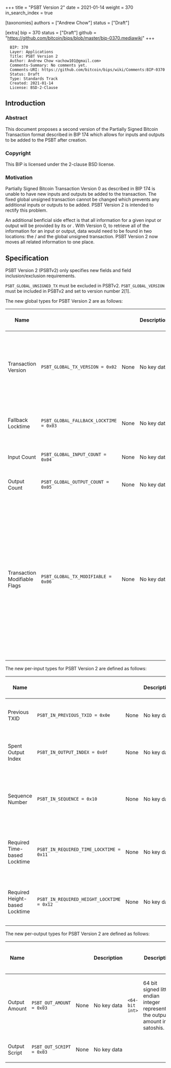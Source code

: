 +++
title = "PSBT Version 2"
date = 2021-01-14
weight = 370
in_search_index = true

[taxonomies]
authors = ["Andrew Chow"]
status = ["Draft"]

[extra]
bip = 370
status = ["Draft"]
github = "https://github.com/bitcoin/bips/blob/master/bip-0370.mediawiki"
+++

      BIP: 370
      Layer: Applications
      Title: PSBT Version 2
      Author: Andrew Chow <achow101@gmail.com>
      Comments-Summary: No comments yet.
      Comments-URI: https://github.com/bitcoin/bips/wiki/Comments:BIP-0370
      Status: Draft
      Type: Standards Track
      Created: 2021-01-14
      License: BSD-2-Clause

## Introduction

### Abstract

This document proposes a second version of the Partially Signed Bitcoin
Transaction format described in BIP 174 which allows for inputs and
outputs to be added to the PSBT after creation.

### Copyright

This BIP is licensed under the 2-clause BSD license.

### Motivation

Partially Signed Bitcoin Transaction Version 0 as described in BIP 174
is unable to have new inputs and outputs be added to the transaction.
The fixed global unsigned transaction cannot be changed which prevents
any additional inputs or outputs to be added. PSBT Version 2 is intended
to rectify this problem.

An additional benficial side effect is that all information for a given
input or output will be provided by its <input-map> or <output-map>.
With Version 0, to retrieve all of the information for an input or
output, data would need to be found in two locations: the
<input-map>/<output-map> and the global unsigned transaction. PSBT
Version 2 now moves all related information to one place.

## Specification

PSBT Version 2 (PSBTv2) only specifies new fields and field
inclusion/exclusion requirements.

`PSBT_GLOBAL_UNSIGNED_TX` must be excluded in PSBTv2.
`PSBT_GLOBAL_VERSION` must be included in PSBTv2 and set to version
number 2[1].

The new global types for PSBT Version 2 are as follows:

| Name                         | <keytype>                              | <keydata> | <keydata> Description | <valuedata>         | <valuedata> Description                                                                                                                                                                                                                                                                                                                                                                                                                                                                                                                                      | Versions Requiring Inclusion | Versions Requiring Exclusion | Versions Allowing Inclusion |
|------------------------------|----------------------------------------|-----------|-----------------------|---------------------|--------------------------------------------------------------------------------------------------------------------------------------------------------------------------------------------------------------------------------------------------------------------------------------------------------------------------------------------------------------------------------------------------------------------------------------------------------------------------------------------------------------------------------------------------------------|------------------------------|------------------------------|-----------------------------|
| Transaction Version          | `PSBT_GLOBAL_TX_VERSION = 0x02`        | None      | No key data           | `<32-bit uint>`     | The 32-bit little endian signed integer representing the version number of the transaction being created. Note that this is not the same as the PSBT version number specified by the PSBT\_GLOBAL\_VERSION field.                                                                                                                                                                                                                                                                                                                                            | 2                            | 0                            | 2                           |
| Fallback Locktime            | `PSBT_GLOBAL_FALLBACK_LOCKTIME = 0x03` | None      | No key data           | `<32-bit uint>`     | The 32-bit little endian unsigned integer representing the transaction locktime to use if no inputs specify a required locktime.                                                                                                                                                                                                                                                                                                                                                                                                                             |                              | 0                            | 2                           |
| Input Count                  | `PSBT_GLOBAL_INPUT_COUNT = 0x04`       | None      | No key data           | <compact size uint> | Compact size unsigned integer representing the number of inputs in this PSBT.                                                                                                                                                                                                                                                                                                                                                                                                                                                                                | 2                            | 0                            | 2                           |
| Output Count                 | `PSBT_GLOBAL_OUTPUT_COUNT = 0x05`      | None      | No key data           | <compact size uint> | Compact size unsigned integer representing the number of outputs in this PSBT.                                                                                                                                                                                                                                                                                                                                                                                                                                                                               | 2                            | 0                            | 2                           |
| Transaction Modifiable Flags | `PSBT_GLOBAL_TX_MODIFIABLE = 0x06`     | None      | No key data           | `<8-bit uint>`      | An 8 bit little endian unsigned integer as a bitfield for various transaction modification flags. Bit 0 is the Inputs Modifiable Flag and indicates whether inputs can be modified. Bit 1 is the Outputs Modifiable Flag and indicates whether outputs can be modified. Bit 2 is the Has SIGHASH\_SINGLE flag and indicates whether the transaction has a SIGHASH\_SINGLE signature who's input and output pairing must be preserved. Bit 2 essentially indicates that the Constructor must iterate the inputs to determine whether and how to add an input. |                              | 0                            | 2                           |

The new per-input types for PSBT Version 2 are defined as follows:

| Name                           | <keytype>                                 | <keydata> | <keydata> Description | <valuedata>     | <valuedata> Description                                                                                                                                                             | Versions Requiring Inclusion | Versions Requiring Exclusion | Versions Allowing Inclusion |
|--------------------------------|-------------------------------------------|-----------|-----------------------|-----------------|-------------------------------------------------------------------------------------------------------------------------------------------------------------------------------------|------------------------------|------------------------------|-----------------------------|
| Previous TXID                  | `PSBT_IN_PREVIOUS_TXID = 0x0e`            | None      | No key data           | <txid>          | 32 byte txid of the previous transaction whose output at PSBT\_IN\_OUTPUT\_INDEX is being spent.                                                                                    | 2                            | 0                            | 2                           |
| Spent Output Index             | `PSBT_IN_OUTPUT_INDEX = 0x0f`             | None      | No key data           | `<32-bit uint>` | 32 bit little endian integer representing the index of the output being spent in the transaction with the txid of PSBT\_IN\_PREVIOUS\_TXID.                                         | 2                            | 0                            | 2                           |
| Sequence Number                | `PSBT_IN_SEQUENCE = 0x10`                 | None      | No key data           | `<32-bit uint>` | The 32 bit unsigned little endian integer for the sequence number of this input. If omitted, the sequence number is assumed to be the final sequence number (0xffffffff).           |                              | 0                            | 2                           |
| Required Time-based Locktime   | `PSBT_IN_REQUIRED_TIME_LOCKTIME = 0x11`   | None      | No key data           | `<32-bit uint>` | 32 bit unsigned little endian integer greater than or equal to 500000000 representing the minimum Unix timestamp that this input requires to be set as the transaction's lock time. |                              | 0                            | 2                           |
| Required Height-based Locktime | `PSBT_IN_REQUIRED_HEIGHT_LOCKTIME = 0x12` | None      | No key data           | `<32-bit uiht>` | 32 bit unsigned little endian integer less than 500000000 representing the minimum block height that this input requires to be set as the transaction's lock time.                  |                              | 0                            | 2                           |

The new per-output types for PSBT Version 2 are defined as follows:

<table>
<thead>
<tr class="header">
<th><p>Name</p></th>
<th><p><keytype></p></th>
<th><p><keydata></p></th>
<th><p><keydata> Description</p></th>
<th><p><valuedata></p></th>
<th><p><valuedata> Description</p></th>
<th><p>Versions Requiring Inclusion</p></th>
<th><p>Versions Requiring Exclusion</p></th>
<th><p>Versions Allowing Inclusion</p></th>
</tr>
</thead>
<tbody>
<tr class="odd">
<td><p>Output Amount</p></td>
<td><p><code>PSBT_OUT_AMOUNT = 0x03</code></p></td>
<td><p>None</p></td>
<td><p>No key data</p></td>
<td><p><code>&lt;64-bit int&gt;</code></p></td>
<td><p>64 bit signed little endian integer representing the output's amount in satoshis.</p></td>
<td><p>2</p></td>
<td><p>0</p></td>
<td><p>2</p></td>
</tr>
<tr class="even">
<td><p>Output Script</p></td>
<td><p><code>PSBT_OUT_SCRIPT = 0x03</code></p></td>
<td><p>None</p></td>
<td><p>No key data</p></td>
<td><p><tt></p>
<script>
<p></tt></p></td>
<td><p>The script for this output, also known as the scriptPubKey. Must be omitted in PSBTv0. Must be provided in PSBTv2.</p></td>
<td><p>2</p></td>
<td><p>0</p></td>
<td><p>2</p></td>
</tr>
</tbody>
</table>

### Determining Lock Time

The nLockTime field of a transaction is determined by inspecting the
PSBT\_GLOBAL\_PREFERRED\_LOCKTIME and each input's
PSBT\_IN\_REQUIRED\_TIME\_LOCKTIME and
PSBT\_IN\_REQUIRED\_HEIGHT\_LOCKTIME fields. If none of the inputs have
a PSBT\_IN\_REQUIRED\_TIME\_LOCKTIME and
PSBT\_IN\_REQUIRED\_HEIGHT\_LOCKTIME, then
PSBT\_GLOBAL\_PREFERRED\_LOCKTIME must be used. If
PSBT\_GLOBAL\_PREFERRED\_LOCKTIME is not provided, then it is assumed to
be 0.

If one or more inuts have a PSBT\_IN\_REQUIRED\_TIME\_LOCKTIME or
PSBT\_IN\_REQUIRED\_HEIGHT\_LOCKTIME, then the field chosen is the one
which is supported by all of the inputs. This can be determined by
looking at all of the inputs which specify a locktime in either of those
fields, and choosing the field which is present in all of those inputs.
Inputs not specifying a lock time field can take both types of lock
times, as can those that specify both. The lock time chosen is then the
maximum value of the chosen type of lock time.

### Unique Identification

PSBTv2s can be uniquely identified by constructing an unsigned
transaction given the information provided in the PSBT and computing the
transaction ID of that transaction. Since PSBT\_IN\_SEQUENCE can be
changed by Updaters and Combiners, the sequence number in this unsigned
transaction must be set to 0 (not final, nor the sequence in
PSBT\_IN\_SEQUENCE). The lock time in this unsigned transaction must be
computed as described previously.

## Roles

PSBTv2 introduces new roles and modifies some existing roles.

### Creator

In PSBTv2, the Creator initializes the PSBT with 0 inputs and 0 outputs.
The PSBT version number is set to 2. The transaction version number must
be set to at least 2. [2] The Creator should also set
PSBT\_GLOBAL\_PREFERRED\_LOCKTIME. If the Creator is not also a
Constructor and will be giving the PSBT to others to add inputs and
outputs, the PSBT\_GLOBAL\_TX\_MODIFIABLE field must be present and and
the Inputs Modifiable and Outputs Modifiable flags set appropriately. If
the Creator is a Constructor and no inputs and outputs will be added by
other entities, PSBT\_GLOBAL\_TX\_MODIFIABLE may be omitted.

### Constructor

This Constructor is only present for PSBTv2. Once a Creator initializes
the PSBT, a constructor will add inputs and outputs. Before any input or
output may be added, the constructor must check the
PSBT\_GLOBAL\_TX\_MODIFIABLE field. Inputs may only be added if the
Inputs Modifiable flag is True. Outputs may only be added if the Outputs
Modifiable flag is True.

When an input or output is added, the corresponding
PSBT\_GLOBAL\_INPUT\_COUNT or PSBT\_GLOBAL\_OUTPUT\_COUNT must be
incremeted to reflect the number of inputs and outputs in the PSBT. When
an input is added, it must have PSBT\_IN\_PREVIOUS\_TXID and
PSBT\_IN\_OUTPUT\_INDEX set. When an output is added, it must have
PSBT\_OUT\_VALUE and PSBT\_OUT\_OUTPUT\_SCRIPT set. If the input has a
required timelock, Constructors must set the requisite timelock field.
If the input has a required time based timelock, then
PSBT\_IN\_REQUIRED\_TIME\_TIMELOCK must be set If the input has a
required height based timelock, then
PSBT\_IN\_REQUIRED\_HEIGHT\_TIMELOCK must be set. If an input has both
types of timelocks, then both may be set. In some cases, an input that
can allow both types, but a particular branch supporting only one type
of timelock will be taken, then the type of timelock that will be used
can be the only one set.

If an input being added specifies a required time lock, then the
Constructor must iterate through all of the existing inputs and ensure
that the time lock types are compatible. Additionally, if during this
iteration, it finds that any inputs have signatures, it must ensure that
the newly added input does not change the transaction's locktime. If the
newly added input has an incompatible time lock, then it must not be
added. If it changes the transaction's locktime when there are existing
signatures, it must not be added.

If the Has SIGHASH\_SINGLE flag is True, then the Constructor must
iterate through the inputs and find the inputs which have signatures
that use SIGHASH\_SINGLE. The same number of inputs and outputs must be
added before those inputs and their corresponding outputs.

A Constructor may choose to declare that no further inputs and outputs
can be added to the transaction by setting the booleans in
PSBT\_GLOBAL\_TX\_MODIFIABLE to False or by removing this field
entirely.

A single entity is likely to be both a Creator and Constructor.

### Updater

For PSBTv2, an Updater can set the sequence number.

### Signer

For PSBTv2s, a signer must update the PSBT\_GLOBAL\_TX\_MODIFIABLE field
after signing inputs so that it accurately reflects the state of the
PSBT. If the Signer added a signature that does not use
SIGHASH\_ANYONECANPAY, the Input Modifiable flag must be set to False.
If the Signer added a signature that does not use SIGHASH\_NONE, the
Outputs Modifiable flag must be set to False. If the Signer added a
signature that uses SIGHASH\_SINGLE, the Has SIGHASH\_SINGLE flag must
be set to True.

### Transaction Extractor

For PSBTv2s, the transaction is constructed using the PSBTv2 fields. The
lock time for this transaction is determined as described in the
Determining Lock Time section. The Extractor should produce a fully
valid, network serialized transaction if all inputs are complete.

## Backwards Compatibility

PSBTv2 shares the same gemeric format as PSBTv0 as defined in BIP 174.
Parsers for PSBTv0 should be able to deserialize PSBTv2 with only
changes to support the new fields.

However PSBTv2 is incompatible with PSBTv0, and vice versa due to the
use of the PSBT\_GLOBAL\_VERSION. This incompatibility is intentional so
that PSBT\_GLOBAL\_UNSIGNED\_TX could be removed in PSBTv2. However it
is possible to convert a PSBTv2 to a PSBTv0 by creating an unsigned
transaction from the PSBTv2 fields.

## Test Vectors

TBD

## Rationale

<references/>

## Reference implementation

The reference implementation of the PSBT format is available at
<https://github.com/achow101/bitcoin/tree/psbt2>.

[1] **What happened to version number 1?** Version number 1 is skipped
because PSBT Version 0 has been colloquially referred to as version 1.
Originally this BIP was to be version 1, but because it has been
colloquially referred to as version 2 during its design phrase, it was
decided to change the version number to 2 so that there would not be any
confusion

[2] **Why does the transaction version number need to be at least 2?**
The transaction version number is part of the validation rules for some
features such as OP\_CHECKSEQUENCEVERIFY. Since it is backwards
compatible, and there are other ways to disable those features (e.g.
through sequence numbers), it is easier to require transactions be able
to support these features than to try to negotiate the transaction
version number.
